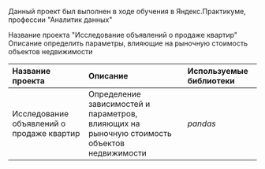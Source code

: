 Данный проект был выполнен в ходе обучения в Яндекс.Практикуме, профессии "Аналитик данных"

Название проекта "Исследование объявлений о продаже квартир"
Описание определить параметры, влияющие на рыночную стоимость объектов недвижимости

| Название проекта | Описание | Используемые библиотеки | 
| :---------------------- | :---------------------- | :---------------------- |
| Исследование объявлений о продаже квартир | Определение зависимостей и параметров, влияющих на рыночную стоимость объектов недвижимости| *pandas* |
